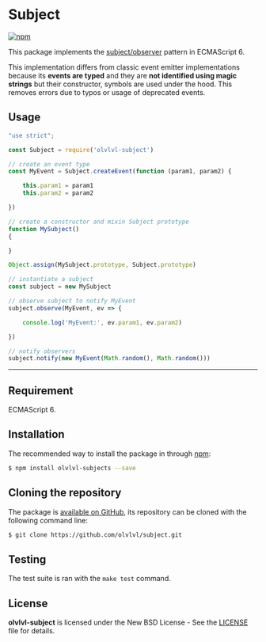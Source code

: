 # Subject

[![npm](https://img.shields.io/npm/v/olvlvl-subjects.svg)](https://www.npmjs.com/package/olvlvl-subject)

This package implements the [subject/observer][] pattern in ECMAScript 6.

This implementation differs from classic event emitter implementations because its **events are typed** and they are **not identified using magic strings** but their constructor, symbols are used under the hood. This removes errors due to typos or usage of deprecated events.





## Usage

```js
"use strict";

const Subject = require('olvlvl-subject')

// create an event type
const MyEvent = Subject.createEvent(function (param1, param2) {

    this.param1 = param1
    this.param2 = param2

})

// create a constructor and mixin Subject prototype
function MySubject()
{

}

Object.assign(MySubject.prototype, Subject.prototype)

// instantiate a subject
const subject = new MySubject

// observe subject to notify MyEvent
subject.observe(MyEvent, ev => {

    console.log('MyEvent:', ev.param1, ev.param2)

})

// notify observers
subject.notify(new MyEvent(Math.random(), Math.random()))
```





----------





## Requirement

ECMAScript 6.





## Installation

The recommended way to install the package in through [npm](https://www.npmjs.com/):

```bash
$ npm install olvlvl-subjects --save
```





## Cloning the repository

The package is [available on GitHub](https://github.com/olvlvl/subject), its repository can be cloned with the following command line:

```bash
$ git clone https://github.com/olvlvl/subject.git
```





## Testing

The test suite is ran with the `make test` command.





## License

**olvlvl-subject** is licensed under the New BSD License - See the [LICENSE](LICENSE) file for details.





[subject/observer]: https://en.wikipedia.org/wiki/Observer_pattern
